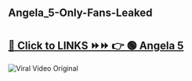 
 ## Angela_5-Only-Fans-Leaked

# <h2><a href="https://clipsfans.com/Angela_5&ref=git">🔗 Click to LINKS ⏩⏩ 👉 🟢 Angela 5 </a></h2>

<a href="https://clipsfans.com/Angela_5&ref=git" rel="nofollow" data-target="animated-image.originalLink"><img src="https://i.ibb.co.com/xMMVF88/686577567.gif" alt="Viral Video Original" style="max-width: 100%; display: inline-block;" data-target="animated-image.originalImage"></a>
